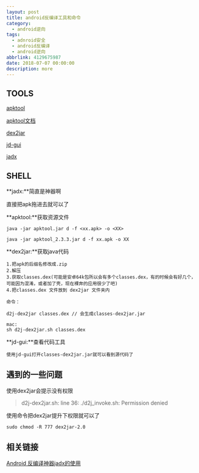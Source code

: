```yaml
---
layout: post
title: android反编译工具和命令
category: 
  - android逆向
tags: 
  - adnroid安全 
  - android反编译
  - android逆向
abbrlink: 4129675987
date: 2018-07-07 00:00:00
description: more
---
```


## TOOLS

[apktool](https://bitbucket.org/iBotPeaches/apktool/downloads/)  

[apktool文档](https://ibotpeaches.github.io/Apktool/documentation/)  

[dex2jar](https://sourceforge.net/projects/dex2jar/files/)  

[jd-gui](http://jd.benow.ca/) 

[jadx](https://github.com/skylot/jadx/releases/tag/v0.7.1) 


## SHELL

**jadx:**简直是神器啊  

直接把apk拖进去就可以了  

**apktool:**获取资源文件  
	
	java -jar apktool.jar d -f <xx.apk> -o <XX>

	java -jar apktool_2.3.3.jar d -f xx.apk -o XX

**dex2jar:**获取java代码  
	
	1.把apk的后缀名修改成.zip
	2.解压
	3.获取classes.dex(可能是安卓64k包所以会有多个classes.dex，有的时候会有好几个，可能因为混淆，或者加了壳，现在裸奔的应用很少了吧)
	4.把classes.dex 文件放到 dex2jar 文件夹内

	命令：

	d2j-dex2jar classes.dex // 会生成classes-dex2jar.jar

	mac:
	sh d2j-dex2jar.sh classes.dex


**jd-gui:**查看代码工具

	使用jd-gui打开classes-dex2jar.jar就可以看到源代码了


## 遇到的一些问题

使用dex2jar会提示没有权限  
> d2j-dex2jar.sh: line 36: ./d2j_invoke.sh: Permission denied  

使用命令把dex2jar提升下权限就可以了  

	sudo chmod -R 777 dex2jar-2.0

## 相关链接

[Android 反编译神器jadx的使用](https://blog.csdn.net/Fisher_3/article/details/78654450)  
